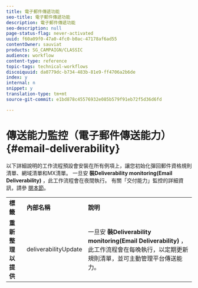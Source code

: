 ```yaml
---
title: 電子郵件傳遞功能
seo-title: 電子郵件傳遞功能
description: 電子郵件傳遞功能
seo-description: null
page-status-flag: never-activated
uuid: f60a09f0-47a0-4fc0-b0ac-47178af6ad55
contentOwner: sauviat
products: SG_CAMPAIGN/CLASSIC
audience: workflow
content-type: reference
topic-tags: technical-workflows
discoiquuid: da0779dc-b734-483b-81e9-ff4706a2b6de
index: y
internal: n
snippet: y
translation-type: tm+mt
source-git-commit: e1bd878c45576932e085b579f91eb72f5d36d6fd

---
```



# 傳送能力監控（電子郵件傳送能力）{#email-deliverability}

以下詳細說明的工作流程預設會安裝在所有例項上，讓您初始化彈回郵件資格規則清單、網域清單和MX清單。 一旦安 **裝Deliverability monitoring(Email Deliverability)** ，此工作流程會在夜間執行。 有關「交付能力」監控的詳細資訊，請參 [閱本節](../../delivery/using/about-deliverability.md)。

<table> 
 <tbody> 
  <tr> 
   <td> <strong>標籤</strong><br /> </td> 
   <td> <strong>內部名稱</strong><br /> </td> 
   <td> <strong>說明</strong><br /> </td> 
  </tr> 
  <tr> 
   <td> <strong>重新整理以提供</strong><br /> </td> 
   <td> <span class="uicontrol">deliverabilityUpdate</span><br /> </td> 
   <td>  一旦安 <strong>裝Deliverability monitoring(Email Deliverability)</strong> ，此工作流程會在每晚執行，以定期更新規則清單，並可主動管理平台傳送能力。<br /> </td> 
  </tr> 
 </tbody> 
</table>

